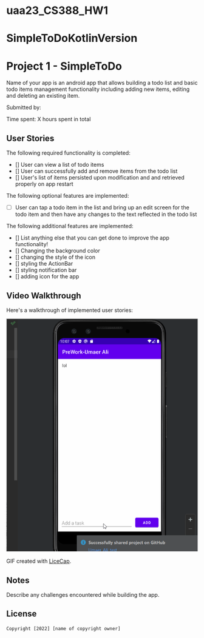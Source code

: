 # uaa23_CS388_HW1
# SimpleToDoKotlinVersion

# Project 1 - SimpleToDo

Name of your app is an android app that allows building a todo list and basic todo items management functionality including adding new items, editing and deleting an existing item.

Submitted by:

Time spent: X hours spent in total

## User Stories

The following required functionality is completed:

* [] User can view a list of todo items
* [] User can successfully add and remove items from the todo list
* [] User's list of items persisted upon modification and and retrieved properly on app restart

The following optional features are implemented:

* [ ] User can tap a todo item in the list and bring up an edit screen for the todo item and then have any changes to the text reflected in the todo list

The following additional features are implemented:

* [] List anything else that you can get done to improve the app functionality!
* [] Changing the background color
* [] changing the style of the icon
* [] styling the ActionBar
* [] styling notification bar
* [] adding icon for the app

## Video Walkthrough

Here's a walkthrough of implemented user stories:

<img src='CS388_HW1.gif' />

GIF created with [LiceCap](http://www.cockos.com/licecap/).

## Notes

Describe any challenges encountered while building the app.

## License

    Copyright [2022] [name of copyright owner]
